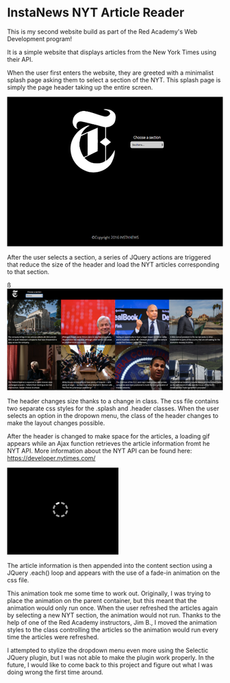 # InstaNews NYT Article Reader

This is my second website build as part of the Red Academy's Web Development program!

It is a simple website that displays articles from the New York Times using their API. 

When the user first enters the website, they are greeted with a minimalist splash page asking them to select a section of the NYT. This splash page is simply the page header taking up the entire screen. 

![Splash page screenshot](images/splash-screenshot.png)

After the user selects a section, a series of JQuery actions are triggered that reduce the size of the header and load the NYT articles corresponding to that section. 

ß![Articles page screenshot](images/articles-screenshot.png)

The header changes size thanks to a change in class. The css file contains two separate css styles for the .splash and .header classes. When the user selects an option in the dropown menu, the class of the header changes to make the layout changes possible. 

After the header is changed to make space for the articles, a loading gif appears while an Ajax function retrieves the article information fromt he NYT API. More information about the NYT API can be found here: https://developer.nytimes.com/ 

![Loading gif screenshot](images/loading-screenshot.png)

The article information is then appended into the content section using a JQuery .each() loop and appears with the use of a fade-in animation on the css file. 

This animation took me some time to work out. Originally, I was trying to place the animation on the parent container, but this meant that the animation would only run once. When the user refreshed the articles again by selecting a new NYT section, the animation would not run. Thanks to the help of one of the Red Academy instructors, Jim B., I moved the animation styles to the class controlling the articles so the animation would run every time the articles were refreshed. 

I attempted to stylize the dropdown menu even more using the Selectic JQuery plugin, but I was not able to make the plugin work properly. In the future, I would like to come back to this project and figure out what I was doing wrong the first time around. 



















